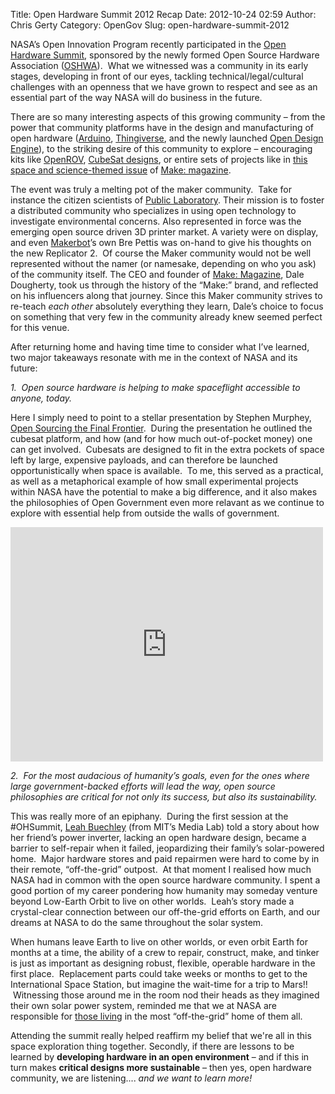 Title: Open Hardware Summit 2012 Recap
Date: 2012-10-24 02:59
Author: Chris Gerty
Category: OpenGov
Slug: open-hardware-summit-2012

NASA’s Open Innovation Program recently participated in the [Open
Hardware Summit][], sponsored by the newly formed Open Source Hardware
Association ([OSHWA][Open Hardware Summit]).  What we witnessed was a
community in its early stages, developing in front of our eyes, tackling
technical/legal/cultural challenges with an openness that we have grown
to respect and see as an essential part of the way NASA will do business
in the future.

There are so many interesting aspects of this growing community – from
the power that community platforms have in the design and manufacturing
of open hardware ([Arduino][], [Thingiverse][], and the newly launched
[Open Design Engine][]), to the striking desire of this community to
explore – encouraging kits like [OpenROV][], [CubeSat designs][], or
entire sets of projects like in [this space and science-themed issue][]
of [Make: magazine][].

The event was truly a melting pot of the maker community.  Take for
instance the citizen scientists of [Public Laboratory][]. Their mission
is to foster a distributed community who specializes in using open
technology to investigate environmental concerns. Also represented in
force was the emerging open source driven 3D printer market. A variety
were on display, and even [Makerbot][]’s own Bre Pettis was on-hand to
give his thoughts on the new Replicator 2.  Of course the Maker
community would not be well represented without the namer (or namesake,
depending on who you ask) of the community itself. The CEO and founder
of [Make: Magazine][Make: magazine], Dale Dougherty, took us through the
history of the “Make:” brand, and reflected on his influencers along
that journey. Since this Maker community strives to re-teach *each
other* absolutely everything they learn, Dale’s choice to focus on
something that very few in the community already knew seemed perfect for
this venue.

After returning home and having time time to consider what I’ve learned,
two major takeaways resonate with me in the context of NASA and its
future:

*1.  Open source hardware is helping to make spaceflight accessible to
anyone, today.*

Here I simply need to point to a stellar presentation by Stephen
Murphey, [Open Sourcing the Final Frontier][].  During the presentation
he outlined the cubesat platform, and how (and for how much
out-of-pocket money) one can get involved.  Cubesats are designed to fit
in the extra pockets of space left by large, expensive payloads, and can
therefore be launched opportunistically when space is available.  To me,
this served as a practical, as well as a metaphorical example of how
small experimental projects within NASA have the potential to make a big
difference, and it also makes the philosophies of Open Government even
more relavant as we continue to explore with essential help from outside
the walls of government.

<iframe src="http://player.vimeo.com/video/52059111" frameborder="0" width="500" height="375"></iframe>

*2.  For the most audacious of humanity’s goals, even for the ones where
large government-backed efforts will lead the way, open source
philosophies are critical for not only its success, but also its
sustainability.*

This was really more of an epiphany.  During the first session at the
\#OHSummit, [Leah Buechley][] (from MIT’s Media Lab) told a story about
how her friend’s power inverter, lacking an open hardware design, became
a barrier to self-repair when it failed, jeopardizing their family’s
solar-powered home.  Major hardware stores and paid repairmen were hard
to come by in their remote, “off-the-grid” outpost.  At that moment I
realised how much NASA had in common with the open source hardware
community. I spent a good portion of my career pondering how humanity
may someday venture beyond Low-Earth Orbit to live on other worlds.
 Leah’s story made a crystal-clear connection between our off-the-grid
efforts on Earth, and our dreams at NASA to do the same throughout the
solar system.

When humans leave Earth to live on other worlds, or even orbit Earth for
months at a time, the ability of a crew to repair, construct, make, and
tinker is just as important as designing robust, flexible, operable
hardware in the first place.  Replacement parts could take weeks or
months to get to the International Space Station, but imagine the
wait-time for a trip to Mars!!  Witnessing those around me in the room
nod their heads as they imagined their own solar power system, reminded
me that we at NASA are responsible for [those living][] in the most
“off-the-grid” home of them all.

Attending the summit really helped reaffirm my belief that we're all in
this space exploration thing together. Secondly, if there are lessons to
be learned by **developing hardware in an open environment** – and if
this in turn makes **critical designs more sustainable** – then yes,
open hardware community, we are listening.... *and we want to learn
more!*

  [Open Hardware Summit]: http://summit.oshwa.org/
  [Arduino]: http://www.arduino.cc/
  [Thingiverse]: http://www.thingiverse.com/
  [Open Design Engine]: https://opendesignengine.net/
  [OpenROV]: http://openrov.com/
  [CubeSat designs]: http://www.kickstarter.com/projects/575960623/ardusat-your-arduino-experiment-in-space
  [this space and science-themed issue]: http://makezine.com/24/
  [Make: magazine]: http://makezine.com/
  [Public Laboratory]: http://publiclaboratory.org/home
  [Makerbot]: http://makerbot.com/
  [Open Sourcing the Final Frontier]: http://summit.oshwa.org/open-sourcing-the-final-frontier/
  [Leah Buechley]: http://web.media.mit.edu/~leah/
  [those living]: http://www.nasa.gov/mission_pages/station/expeditions/index.html
